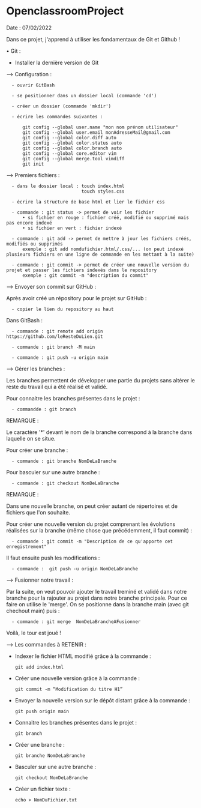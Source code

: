 # OpenclassroomProject
Date : 07/02/2022

Dans ce projet, j'apprend à utiliser les fondamentaux de Git et Github !


• Git :

- Installer la dernière version de Git 

--> Configuration :

      - ouvrir GitBash
      
      - se positionner dans un dossier local (commande 'cd')
      
      - créer un dossier (commande 'mkdir')
      
      - écrire les commandes suivantes : 
      
          git config --global user.name "mon nom prénom utilisateur"
          git config --global user.email monAdresseMail@gmail.com
          git config --global color.diff auto
          git config --global color.status auto
          git config --global color.branch auto 
          git config --global core.editor vim
          git config --global merge.tool vimdiff
          git init
          
--> Premiers fichiers :

      - dans le dossier local : touch index.html 
                                touch styles.css
                                
      - écrire la structure de base html et lier le fichier css
      
      - commande : git status -> permet de voir les fichier 
          • si fichier en rouge : fichier créé, modifié ou supprimé mais pas encore indexé
          • si fichier en vert : fichier indexé 
          
      - commande : git add -> permet de mettre à jour les fichiers créés, modifiés ou supprimés
          exemple : git add nomdufichier.html/.css/... (on peut indexé plusieurs fichiers en une ligne de commande en les mettant à la suite)
      
      - commande : git commit -> permet de créer une nouvelle version du projet et passer les fichiers indexés dans le repository
          exemple : git commit -m "description du commit"
          
--> Envoyer son commit sur GitHub :

Après avoir créé un répository pour le projet sur GitHub :

      - copier le lien du repository au haut
      
Dans GitBash :

      - commande : git remote add origin https://github.com/leResteDuLien.git
      
      - commande : git branch -M main 
      
      - commande : git push -u origin main 
      
      
--> Gérer les branches :


Les branches permettent de développer une partie du projets sans altérer le reste du travail qui a été réalisé et validé.


Pour connaitre les branches présentes dans le projet : 

      - commandde : git branch
      
REMARQUE : 

Le caractère '*' devant le nom de la branche correspond à la branche dans laquelle on se situe. 

Pour créer une branche : 
      
      - commande : git branche NomDeLaBranche
      
Pour basculer sur une autre branche : 

      - commande : git checkout NomDeLaBranche

REMARQUE : 

Dans une nouvelle branche, on peut créer autant de répertoires et de fichiers que l'on souhaite.


Pour créer une nouvelle version du projet comprenant les évolutions réalisées sur la branche (même chose que précédemment, il faut commit) :

      - commande : git commit -m "Description de ce qu'apporte cet enregistrement"
      
Il faut ensuite push les modifications : 

      - commande :  git push -u origin NomDeLaBranche  


--> Fusionner notre travail :

Par la suite, on veut pouvoir ajouter le travail treminé et validé dans notre branche pour la rajouter au projet dans notre branche principale.
Pour ce faire on utilise le 'merge'. On se positionne dans la branche main (avec git chechout main) puis :

      - commande : git merge  NomDeLaBrancheAFusionner
      
Voilà, le tour est joué !




--> Les commandes à RETENIR : 

- Indexer le fichier HTML modifié grâce à la commande : 

      git add index.html
    
- Créer une nouvelle version grâce à la commande :

      git commit -m “Modification du titre H1”
    
- Envoyer la nouvelle version sur le dépôt distant grâce à la commande :

      git push origin main

- Connaitre les branches présentes dans le projet : 

      git branch

- Créer une branche : 
      
      git branche NomDeLaBranche
      
- Basculer sur une autre branche : 

      git checkout NomDeLaBranche

- Créer un fichier texte : 

      echo > NomDuFichier.txt









